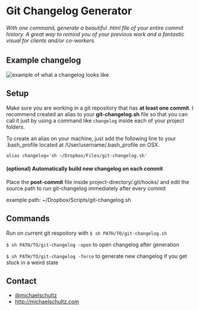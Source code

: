 # Git Changelog Generator
###### With one command, generate a beautiful .html file of your entire commit history. A great way to remind you of your previous work and a fantastic visual for clients and/or co-workers.

## Example changelog
![example of what a changelog looks like](http://cl.ly/c05q/example-of-changelog.png)


## Setup
Make sure you are working in a git repository that has **at least one commit**.
I recommend created an alias to your **git-changelog.sh** file so that you can call it just by using a command like `changelog` inside each of your project folders.

To create an alias on your machine, just add the following line to your .bash_profile
located at /User/username/.bash_profile on OSX.

`alias changelog='sh ~/Dropbox/Files/git-changelog.sh'`

#### (optional) Automatically build new changelog on each commit
Place the **post-commit** file inside project-directory/.git/hooks/ and
edit the source path to run git-changelog immediately after every commit

example path: ~/Dropbox/Scripts/git-changelog.sh

## Commands
Run on current git respoitory with `$ sh PATH/TO/git-changelog.sh`

`$ sh PATH/TO/git-changelog -open` to open changelog after generation

`$ sh PATH/TO/git-changelog -force` to generate new changelog if you get stuck in a weird state

## Contact
- [@michaelschultz](http://twitter.com/@michaelschultz)
- http://michaelschultz.com